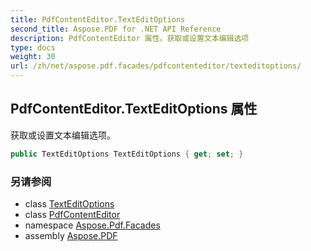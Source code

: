 ```yaml
---
title: PdfContentEditor.TextEditOptions
second_title: Aspose.PDF for .NET API Reference
description: PdfContentEditor 属性。获取或设置文本编辑选项
type: docs
weight: 30
url: /zh/net/aspose.pdf.facades/pdfcontenteditor/texteditoptions/
---
```

## PdfContentEditor.TextEditOptions 属性

获取或设置文本编辑选项。

```csharp
public TextEditOptions TextEditOptions { get; set; }
```

### 另请参阅

* class [TextEditOptions](../../../aspose.pdf.text/texteditoptions/)
* class [PdfContentEditor](../)
* namespace [Aspose.Pdf.Facades](../../../aspose.pdf.facades/)
* assembly [Aspose.PDF](../../../)